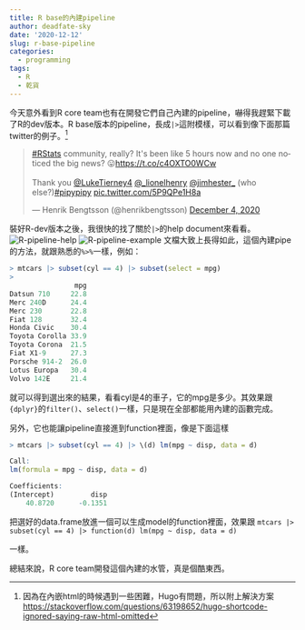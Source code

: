 ```yaml
---
title: R base的內建pipeline
author: deadfate-sky
date: '2020-12-12'
slug: r-base-pipeline
categories:
  - programming
tags:
  - R
  - 乾貨
---
```


今天意外看到R core team也有在開發它們自己內建的pipeline，嚇得我趕緊下載了R的dev版本。R base版本的pipeline，長成```|>```這附模樣，可以看到像下面那篇twitter的例子。[^add html]

<blockquote class="twitter-tweet"><p lang="en" dir="ltr"><a href="https://twitter.com/hashtag/RStats?src=hash&amp;ref_src=twsrc%5Etfw">#RStats</a> community, really? It&#39;s been like 5 hours now and no one noticed the big news? 😛<a href="https://t.co/c4OXTO0WCw">https://t.co/c4OXTO0WCw</a><br><br>Thank you <a href="https://twitter.com/LukeTierney4?ref_src=twsrc%5Etfw">@LukeTierney4</a> <a href="https://twitter.com/_lionelhenry?ref_src=twsrc%5Etfw">@_lionelhenry</a> <a href="https://twitter.com/jimhester_?ref_src=twsrc%5Etfw">@jimhester_</a> (who else?)<a href="https://twitter.com/hashtag/pipypipy?src=hash&amp;ref_src=twsrc%5Etfw">#pipypipy</a> <a href="https://t.co/5P9QPe1H8a">pic.twitter.com/5P9QPe1H8a</a></p>&mdash; Henrik Bengtsson (@henrikbengtsson) <a href="https://twitter.com/henrikbengtsson/status/1334703130378788866?ref_src=twsrc%5Etfw">December 4, 2020</a></blockquote> <script async src="https://platform.twitter.com/widgets.js" charset="utf-8"></script>

裝好R-dev版本之後，我很快的找了關於```|>```的help document來看看。
![R-pipeline-help](/img/R-pipe-doc.png)
![R-pipeline-example](/img/R-pipe-ex.png)
文檔大致上長得如此，這個內建pipe的方法，就跟熟悉的```%>%```一樣，例如：
```R
> mtcars |> subset(cyl == 4) |> subset(select = mpg)
> 
                mpg
Datsun 710     22.8
Merc 240D      24.4
Merc 230       22.8
Fiat 128       32.4
Honda Civic    30.4
Toyota Corolla 33.9
Toyota Corona  21.5
Fiat X1-9      27.3
Porsche 914-2  26.0
Lotus Europa   30.4
Volvo 142E     21.4
```
就可以得到選出來的結果，看看cyl是4的車子，它的mpg是多少。其效果跟```{dplyr}```的```filter()```、```select()```一樣，只是現在全部都能用內建的函數完成。

另外，它也能讓pipeline直接進到function裡面，像是下面這樣
```R
> mtcars |> subset(cyl == 4) |> \(d) lm(mpg ~ disp, data = d)

Call:
lm(formula = mpg ~ disp, data = d)

Coefficients:
(Intercept)         disp  
    40.8720      -0.1351 
```
把選好的data.frame放進一個可以生成model的function裡面，效果跟
```mtcars |> subset(cyl == 4) |> function(d) lm(mpg ~ disp, data = d)```

一樣。

總結來說，R core team開發這個內建的水管，真是個酷東西。

[^add html]: 因為在內嵌html的時候遇到一些困難，Hugo有問題，所以附上解決方案<https://stackoverflow.com/questions/63198652/hugo-shortcode-ignored-saying-raw-html-omitted>